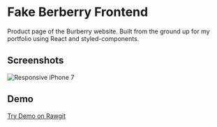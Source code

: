 # Fake Berberry Frontend

Product page of the Burberry website. Built from the ground up for my portfolio using React and styled-components.

## Screenshots

![Responsive iPhone 7](https://mockuphone.com/upload/a129bc800705df4a2b23f85f6327822f/iphone7spacegrey/iphone7spacegrey_portrait.png)

## Demo

[Try Demo on Rawgit](https://rawgit.com/PyshnovT/fake-burrberry-frontend/master/index.html)
